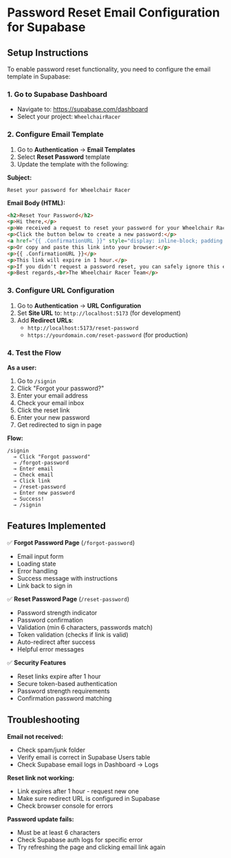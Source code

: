 # Password Reset Email Configuration for Supabase

## Setup Instructions

To enable password reset functionality, you need to configure the email template in Supabase:

### 1. Go to Supabase Dashboard
- Navigate to: https://supabase.com/dashboard
- Select your project: `WheelchairRacer`

### 2. Configure Email Template
1. Go to **Authentication** → **Email Templates**
2. Select **Reset Password** template
3. Update the template with the following:

**Subject:**
```
Reset your password for Wheelchair Racer
```

**Email Body (HTML):**
```html
<h2>Reset Your Password</h2>
<p>Hi there,</p>
<p>We received a request to reset your password for your Wheelchair Racer account.</p>
<p>Click the button below to create a new password:</p>
<a href="{{ .ConfirmationURL }}" style="display: inline-block; padding: 12px 24px; background-color: #2563eb; color: white; text-decoration: none; border-radius: 6px; font-weight: 600;">Reset Password</a>
<p>Or copy and paste this link into your browser:</p>
<p>{{ .ConfirmationURL }}</p>
<p>This link will expire in 1 hour.</p>
<p>If you didn't request a password reset, you can safely ignore this email.</p>
<p>Best regards,<br>The Wheelchair Racer Team</p>
```

### 3. Configure URL Configuration
1. Go to **Authentication** → **URL Configuration**
2. Set **Site URL** to: `http://localhost:5173` (for development)
3. Add **Redirect URLs**:
   - `http://localhost:5173/reset-password`
   - `https://yourdomain.com/reset-password` (for production)

### 4. Test the Flow

**As a user:**
1. Go to `/signin`
2. Click "Forgot your password?"
3. Enter your email address
4. Check your email inbox
5. Click the reset link
6. Enter your new password
7. Get redirected to sign in page

**Flow:**
```
/signin 
  → Click "Forgot password" 
  → /forgot-password 
  → Enter email 
  → Check email 
  → Click link 
  → /reset-password 
  → Enter new password 
  → Success! 
  → /signin
```

## Features Implemented

✅ **Forgot Password Page** (`/forgot-password`)
   - Email input form
   - Loading state
   - Error handling
   - Success message with instructions
   - Link back to sign in

✅ **Reset Password Page** (`/reset-password`)
   - Password strength indicator
   - Password confirmation
   - Validation (min 6 characters, passwords match)
   - Token validation (checks if link is valid)
   - Auto-redirect after success
   - Helpful error messages

✅ **Security Features**
   - Reset links expire after 1 hour
   - Secure token-based authentication
   - Password strength requirements
   - Confirmation password matching

## Troubleshooting

**Email not received:**
- Check spam/junk folder
- Verify email is correct in Supabase Users table
- Check Supabase email logs in Dashboard → Logs

**Reset link not working:**
- Link expires after 1 hour - request new one
- Make sure redirect URL is configured in Supabase
- Check browser console for errors

**Password update fails:**
- Must be at least 6 characters
- Check Supabase auth logs for specific error
- Try refreshing the page and clicking email link again
